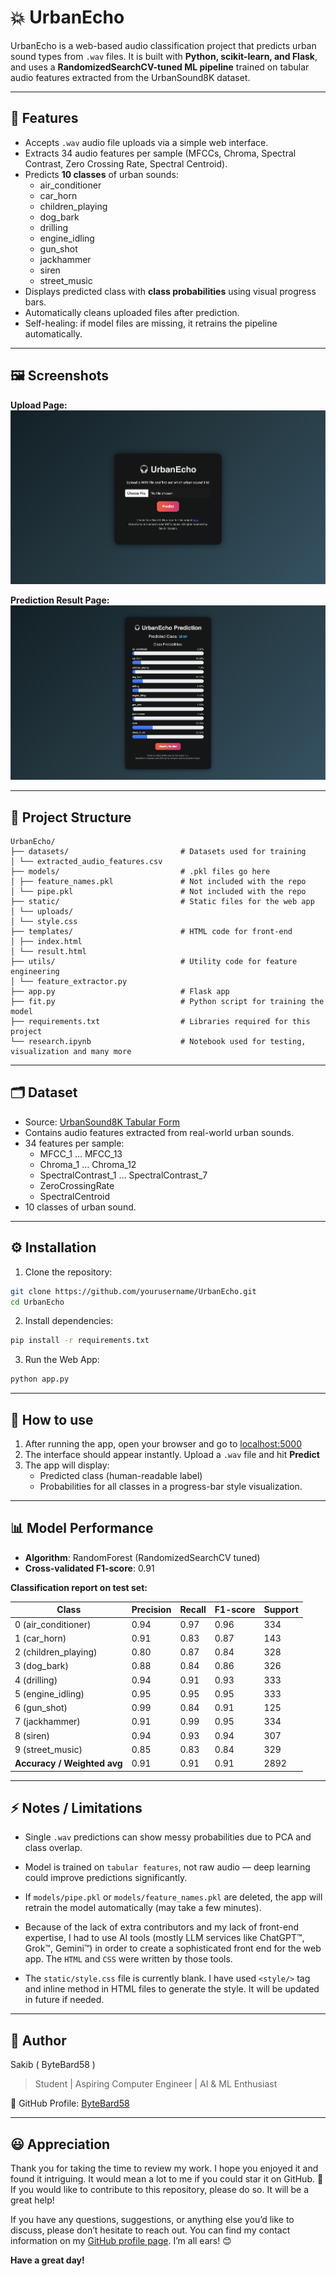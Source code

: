 # 💥 UrbanEcho

UrbanEcho is a web-based audio classification project that predicts urban sound types from `.wav` files. It is built with **Python, scikit-learn, and Flask**, and uses a **RandomizedSearchCV-tuned ML pipeline** trained on tabular audio features extracted from the UrbanSound8K dataset.

---

## 🚀 Features

- Accepts `.wav` audio file uploads via a simple web interface.
- Extracts 34 audio features per sample (MFCCs, Chroma, Spectral Contrast, Zero Crossing Rate, Spectral Centroid).
- Predicts **10 classes** of urban sounds:
  - air_conditioner
  - car_horn
  - children_playing
  - dog_bark
  - drilling
  - engine_idling
  - gun_shot
  - jackhammer
  - siren
  - street_music
- Displays predicted class with **class probabilities** using visual progress bars.
- Automatically cleans uploaded files after prediction.
- Self-healing: if model files are missing, it retrains the pipeline automatically.

---

## 🖼 Screenshots

**Upload Page:**  
![Upload Page](screenshots/landing.png)  

**Prediction Result Page:**  
![Result Page](screenshots/predict.png)  

---

## 📁 Project Structure

```
UrbanEcho/
├── datasets/                         # Datasets used for training
│ └── extracted_audio_features.csv
├── models/                           # .pkl files go here
│ ├── feature_names.pkl               # Not included with the repo
│ └── pipe.pkl                        # Not included with the repo
├── static/                           # Static files for the web app
│ └── uploads/   
│ └── style.css
├── templates/                        # HTML code for front-end
│ ├── index.html
│ └── result.html
├── utils/                            # Utility code for feature engineering
│ └── feature_extractor.py
├── app.py                            # Flask app
├── fit.py                            # Python script for training the model
├── requirements.txt                  # Libraries required for this project
└── research.ipynb                    # Notebook used for testing, visualization and many more
```


---

## 🗂 Dataset

- Source: [UrbanSound8K Tabular Form](https://www.kaggle.com/datasets/orvile/urban-sound-8k-tabular-form)  
- Contains audio features extracted from real-world urban sounds.
- 34 features per sample:
  - MFCC_1 … MFCC_13
  - Chroma_1 … Chroma_12
  - SpectralContrast_1 … SpectralContrast_7
  - ZeroCrossingRate
  - SpectralCentroid
- 10 classes of urban sound.

---

## ⚙ Installation

1. Clone the repository:
```bash
git clone https://github.com/yourusername/UrbanEcho.git
cd UrbanEcho
```

2. Install dependencies:
```bash
pip install -r requirements.txt
```
3. Run the Web App:
```bash
python app.py
```

---

## 🏃 How to use
1. After running the app, open your browser and go to [localhost:5000](http://127.0.0.1:5000/)
2. The interface should appear instantly. Upload a `.wav` file and hit **Predict**
3. The app will display: 
   - Predicted class (human-readable label)
   - Probabilities for all classes in a progress-bar style visualization.

---

## 📊 Model Performance

- **Algorithm**: RandomForest (RandomizedSearchCV tuned)  
- **Cross-validated F1-score**: 0.91  

**Classification report on test set:**

| Class | Precision | Recall | F1-score | Support |
|-------|-----------|--------|----------|--------|
| 0 (air_conditioner)     | 0.94 | 0.97 | 0.96 | 334 |
| 1 (car_horn)            | 0.91 | 0.83 | 0.87 | 143 |
| 2 (children_playing)    | 0.80 | 0.87 | 0.84 | 328 |
| 3 (dog_bark)            | 0.88 | 0.84 | 0.86 | 326 |
| 4 (drilling)            | 0.94 | 0.91 | 0.93 | 333 |
| 5 (engine_idling)       | 0.95 | 0.95 | 0.95 | 333 |
| 6 (gun_shot)            | 0.99 | 0.84 | 0.91 | 125 |
| 7 (jackhammer)          | 0.91 | 0.99 | 0.95 | 334 |
| 8 (siren)               | 0.94 | 0.93 | 0.94 | 307 |
| 9 (street_music)        | 0.85 | 0.83 | 0.84 | 329 |
| **Accuracy / Weighted avg** | 0.91 | 0.91 | 0.91 | 2892 |

---

## ⚡️ Notes / Limitations
- Single `.wav` predictions can show messy probabilities due to PCA and class overlap.
  
- Model is trained on `tabular features`, not raw audio — deep learning could improve predictions significantly.
- If `models/pipe.pkl` or `models/feature_names.pkl` are deleted, the app will retrain the model automatically (may take a few minutes).
- Because of the lack of extra contributors and my lack of front-end expertise, I had to use AI tools (mostly LLM services like ChatGPT™, Grok™, Gemini™) in order to create a sophisticated front end for the web app. The `HTML` and `CSS` were written by those tools.
- The `static/style.css` file is currently blank. I have used `<style/>` tag and inline method in HTML files to generate the style. It will be updated in future if needed.

---

## 📌 Author
Sakib ( ByteBard58 )

> Student | Aspiring Computer Engineer | AI & ML Enthusiast

📍 GitHub Profile: [ByteBard58](http://www.github.com/ByteBard58)

---

## 😃 Appreciation 
Thank you for taking the time to review my work. I hope you enjoyed it and found it intriguing. It would mean a lot to me if you could star it on GitHub. 🌟 If you would like to contribute to this repository, please do so. It will be a great help!

If you have any questions, suggestions, or anything else you’d like to discuss, please don’t hesitate to reach out. You can find my contact information on my [GitHub profile page](http://www.github.com/ByteBard58). I’m all ears! 😊

**Have a great day!**
